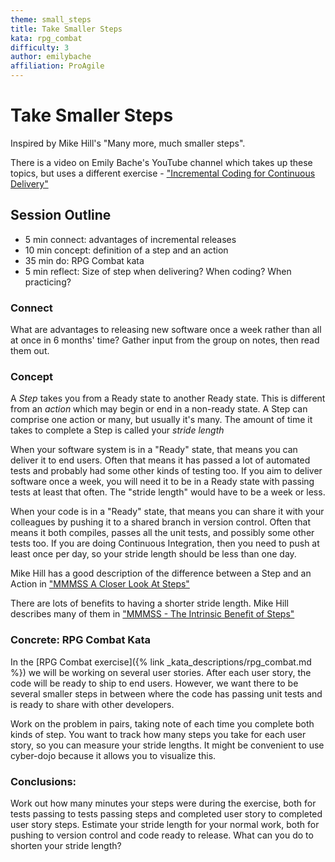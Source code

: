 ```yaml
---
theme: small_steps
title: Take Smaller Steps
kata: rpg_combat
difficulty: 3
author: emilybache
affiliation: ProAgile
---
```


# Take Smaller Steps

Inspired by Mike Hill's "Many more, much smaller steps".

There is a video on Emily Bache's YouTube channel which takes up these topics, but uses a different exercise - ["Incremental Coding for Continuous Delivery"](https://youtu.be/DIB7DVvNfnA)

## Session Outline
 
* 5 min connect: advantages of incremental releases
* 10 min concept: definition of a step and an action
* 35 min do: RPG Combat kata  
* 5 min reflect: Size of step when delivering? When coding? When practicing?

### Connect
What are advantages to releasing new software once a week rather than all at once in 6 months' time? Gather input from the group on notes, then read them out.

### Concept
A _Step_ takes you from a Ready state to another Ready state. This is different from an _action_ which may begin or end in a non-ready state. A Step can comprise one action or many, but usually it's many. The amount of time it takes to complete a Step is called your _stride length_

When your software system is in a "Ready" state, that means you can deliver it to end users. Often that means it has passed a lot of automated tests and probably had some other kinds of testing too. If you aim to deliver software once a week, you will need it to be in a Ready state with passing tests at least that often. The "stride length" would have to be a week or less.

When your code is in a "Ready" state, that means you can share it with your colleagues by pushing it to a shared branch in version control.  Often that means it both compiles, passes all the unit tests, and possibly some other tests too. If you are doing Continuous Integration, then you need to push at least once per day, so your stride length should be less than one day. 

Mike Hill has a good description of the difference between a Step and an Action in ["MMMSS A Closer Look At Steps"](https://www.geepawhill.org/2021/10/26/mmmss-a-closer-look-at-steps/)

There are lots of benefits to having a shorter stride length. Mike Hill describes many of them in ["MMMSS - The Intrinsic Benefit of Steps"](https://www.geepawhill.org/2021/11/16/mmmss-the-intrinsic-benefit-of-steps/)

### Concrete: RPG Combat Kata
In the [RPG Combat exercise]({% link _kata_descriptions/rpg_combat.md %}) we will be working on several user stories. After each user story, the code will be ready to ship to end users. However, we want there to be several smaller steps in between where the code has passing unit tests and is ready to share with other developers.

Work on the problem in pairs, taking note of each time you complete both kinds of step. You want to track how many steps you take for each user story, so you can measure your stride lengths. It might be convenient to use cyber-dojo because it allows you to visualize this.

### Conclusions:
Work out how many minutes your steps were during the exercise, both for tests passing to tests passing steps and completed user story to completed user story steps. Estimate your stride length for your normal work, both for pushing to version control and code ready to release. What can you do to shorten your stride length?


